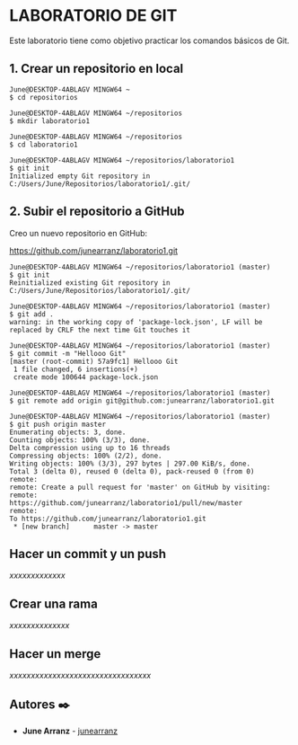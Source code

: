 # LABORATORIO DE GIT

Este laboratorio tiene como objetivo practicar los comandos básicos de Git.

## 1. Crear un repositorio en local
```
June@DESKTOP-4ABLAGV MINGW64 ~
$ cd repositorios
```
```
June@DESKTOP-4ABLAGV MINGW64 ~/repositorios
$ mkdir laboratorio1
```
```
June@DESKTOP-4ABLAGV MINGW64 ~/repositorios
$ cd laboratorio1
```
```
June@DESKTOP-4ABLAGV MINGW64 ~/repositorios/laboratorio1
$ git init
Initialized empty Git repository in C:/Users/June/Repositorios/laboratorio1/.git/
```

## 2. Subir el repositorio a GitHub

Creo un nuevo repositorio en GitHub:

https://github.com/junearranz/laboratorio1.git
```
June@DESKTOP-4ABLAGV MINGW64 ~/repositorios/laboratorio1 (master)
$ git init
Reinitialized existing Git repository in C:/Users/June/Repositorios/laboratorio1/.git/
```
```
June@DESKTOP-4ABLAGV MINGW64 ~/repositorios/laboratorio1 (master)
$ git add .
warning: in the working copy of 'package-lock.json', LF will be replaced by CRLF the next time Git touches it
```
```
June@DESKTOP-4ABLAGV MINGW64 ~/repositorios/laboratorio1 (master)
$ git commit -m "Hellooo Git"
[master (root-commit) 57a9fc1] Hellooo Git
 1 file changed, 6 insertions(+)
 create mode 100644 package-lock.json
```
``` 
June@DESKTOP-4ABLAGV MINGW64 ~/repositorios/laboratorio1 (master)
$ git remote add origin git@github.com:junearranz/laboratorio1.git
```
```
June@DESKTOP-4ABLAGV MINGW64 ~/repositorios/laboratorio1 (master)
$ git push origin master
Enumerating objects: 3, done.
Counting objects: 100% (3/3), done.
Delta compression using up to 16 threads
Compressing objects: 100% (2/2), done.
Writing objects: 100% (3/3), 297 bytes | 297.00 KiB/s, done.
Total 3 (delta 0), reused 0 (delta 0), pack-reused 0 (from 0)
remote: 
remote: Create a pull request for 'master' on GitHub by visiting:
remote:      https://github.com/junearranz/laboratorio1/pull/new/master       
remote:
To https://github.com/junearranz/laboratorio1.git
 * [new branch]      master -> master
```

## Hacer un commit y un push

_xxxxxxxxxxxxx_


## Crear una rama

_xxxxxxxxxxxxxx_

## Hacer un merge

_xxxxxxxxxxxxxxxxxxxxxxxxxxxxxxxxx_


## Autores ✒️

* **June Arranz** - [junearranz](https://github.com/junearranz)
